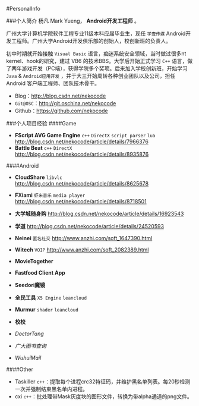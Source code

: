 #PersonalInfo

###个人简介
杨凡 Mark Yueng， **Android开发工程师** 。

广州大学计算机学院软件工程专业11级本科应届毕业生，现任 `学壹传媒` Android开发工程师。广州大学Android开发俱乐部的创始人，校创新班的负责人。

初中时期就开始接触 `Visual Basic` 语言，痴迷系统安全领域，当时做过很多nt kernel、hook的研究，建过 VB6 的技术BBS。大学后开始正式学习 `C++` 语言，做了两年游戏开发（PC端），获得学院多个奖项。后来加入学校创新班，开始学习 `Java` & `Android应用开发` ，并于大三开始周转各种创业团队以及公司，担任 Android 客户端工程师、团队技术骨干。

- Blog：http://blog.csdn.net/nekocode 
- `Git@OSC`：http://git.oschina.net/nekocode 
- Github：https://github.com/nekocode 


###个人项目经验
####Game
- **FScript AVG Game Engine** `c++` `DirectX` `script parser` `lua` 
http://blog.csdn.net/nekocode/article/details/7966376
- **Battle Beat** `c++` `DirectX`
 http://blog.csdn.net/nekocode/article/details/8935876

####Android
- **CloudShare** `libvlc`
 http://blog.csdn.net/nekocode/article/details/8625678
- **FXiami** `虾米音乐` `media player`
 http://blog.csdn.net/nekocode/article/details/8718501
- **大学城随身购**
 http://blog.csdn.net/nekocode/article/details/16923543
- **学道**
 http://blog.csdn.net/nekocode/article/details/24520593
- **Neinei** `匿名社交`
 http://www.anzhi.com/soft_1647390.html
- **Witech** `VOIP`
 http://www.anzhi.com/soft_2082389.html
- **MovieTogether**
- **Fastfood Client App**
- **Seedori魔镜**
- **全民工具** `X5 Engine` `leancloud`
- **Murmur** `shader` `leancloud`
- **校校**


- *DoctorTang*
- *广大图书查询*
- *WuhuiMail*



####Other
- Taskiller `c++`：提取每个进程crc32特征码，并维护黑名单列表。每20秒检测一次并强制结束黑名单内进程。
- cxi `c++`：批处理带Mask灰度块的图形文件，转换为带alpha通道的png文件。


